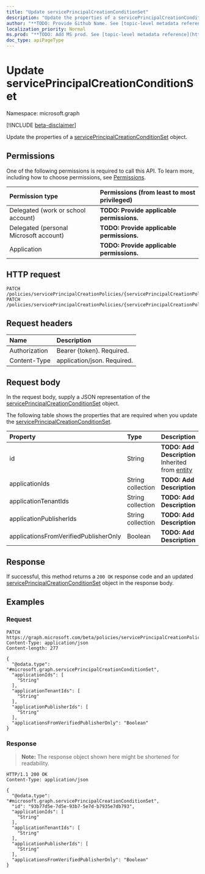 ```yaml
---
title: "Update servicePrincipalCreationConditionSet"
description: "Update the properties of a servicePrincipalCreationConditionSet object."
author: "**TODO: Provide Github Name. See [topic-level metadata reference](https://msgo.azurewebsites.net/add/document/guidelines/metadata.html#topic-level-metadata)**"
localization_priority: Normal
ms.prod: "**TODO: Add MS prod. See [topic-level metadata reference](https://msgo.azurewebsites.net/add/document/guidelines/metadata.html#topic-level-metadata)**"
doc_type: apiPageType
---
```


# Update servicePrincipalCreationConditionSet
Namespace: microsoft.graph

[!INCLUDE [beta-disclaimer](../../includes/beta-disclaimer.md)]

Update the properties of a [servicePrincipalCreationConditionSet](../resources/serviceprincipalcreationconditionset.md) object.

## Permissions
One of the following permissions is required to call this API. To learn more, including how to choose permissions, see [Permissions](/graph/permissions-reference).

|Permission type|Permissions (from least to most privileged)|
|:---|:---|
|Delegated (work or school account)|**TODO: Provide applicable permissions.**|
|Delegated (personal Microsoft account)|**TODO: Provide applicable permissions.**|
|Application|**TODO: Provide applicable permissions.**|

## HTTP request

<!-- {
  "blockType": "ignored"
}
-->
``` http
PATCH /policies/servicePrincipalCreationPolicies/{servicePrincipalCreationPolicyId}/includes/{servicePrincipalCreationConditionSetId}
PATCH /policies/servicePrincipalCreationPolicies/{servicePrincipalCreationPolicyId}/excludes/{servicePrincipalCreationConditionSetId}
```

## Request headers
|Name|Description|
|:---|:---|
|Authorization|Bearer {token}. Required.|
|Content-Type|application/json. Required.|

## Request body
In the request body, supply a JSON representation of the [servicePrincipalCreationConditionSet](../resources/serviceprincipalcreationconditionset.md) object.

The following table shows the properties that are required when you update the [servicePrincipalCreationConditionSet](../resources/serviceprincipalcreationconditionset.md).

|Property|Type|Description|
|:---|:---|:---|
|id|String|**TODO: Add Description** Inherited from [entity](../resources/entity.md)|
|applicationIds|String collection|**TODO: Add Description**|
|applicationTenantIds|String collection|**TODO: Add Description**|
|applicationPublisherIds|String collection|**TODO: Add Description**|
|applicationsFromVerifiedPublisherOnly|Boolean|**TODO: Add Description**|



## Response

If successful, this method returns a `200 OK` response code and an updated [servicePrincipalCreationConditionSet](../resources/serviceprincipalcreationconditionset.md) object in the response body.

## Examples

### Request
<!-- {
  "blockType": "request",
  "name": "update_serviceprincipalcreationconditionset"
}
-->
``` http
PATCH https://graph.microsoft.com/beta/policies/servicePrincipalCreationPolicies/{servicePrincipalCreationPolicyId}/includes/{servicePrincipalCreationConditionSetId}
Content-Type: application/json
Content-length: 277

{
  "@odata.type": "#microsoft.graph.servicePrincipalCreationConditionSet",
  "applicationIds": [
    "String"
  ],
  "applicationTenantIds": [
    "String"
  ],
  "applicationPublisherIds": [
    "String"
  ],
  "applicationsFromVerifiedPublisherOnly": "Boolean"
}
```


### Response
>**Note:** The response object shown here might be shortened for readability.
<!-- {
  "blockType": "response",
  "truncated": true
}
-->
``` http
HTTP/1.1 200 OK
Content-Type: application/json

{
  "@odata.type": "#microsoft.graph.servicePrincipalCreationConditionSet",
  "id": "93b77d5e-7d5e-93b7-5e7d-b7935e7db793",
  "applicationIds": [
    "String"
  ],
  "applicationTenantIds": [
    "String"
  ],
  "applicationPublisherIds": [
    "String"
  ],
  "applicationsFromVerifiedPublisherOnly": "Boolean"
}
```

